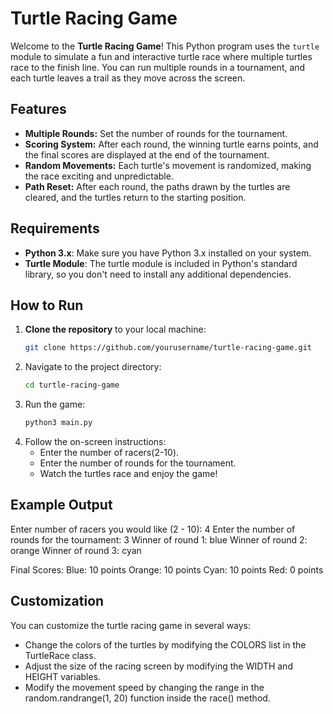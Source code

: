 # Turtle Racing Game

Welcome to the **Turtle Racing Game**! This Python program uses the `turtle` module to simulate a fun and interactive turtle race where multiple turtles race to the finish line. You can run multiple rounds in a tournament, and each turtle leaves a trail as they move across the screen.

## Features

- **Multiple Rounds:** Set the number of rounds for the tournament.
- **Scoring System:** After each round, the winning turtle earns points, and the final scores are displayed at the end of the tournament.
- **Random Movements:** Each turtle's movement is randomized, making the race exciting and unpredictable.
- **Path Reset:** After each round, the paths drawn by the turtles are cleared, and the turtles return to the starting position.

## Requirements

- **Python 3.x**: Make sure you have Python 3.x installed on your system.
- **Turtle Module**: The turtle module is included in Python's standard library, so you don't need to install any additional dependencies.

## How to Run

1. **Clone the repository** to your local machine:
   ```bash
   git clone https://github.com/yourusername/turtle-racing-game.git

2. Navigate to the project directory:
   ```bash
   cd turtle-racing-game

3. Run the game:
   ```bash
   python3 main.py

4. Follow the on-screen instructions:
   - Enter the number of racers(2-10).
   - Enter the number of rounds for the tournament.
   - Watch the turtles race and enjoy the game!

## Example Output

Enter number of racers you would like (2 - 10): 4
Enter the number of rounds for the tournament: 3
Winner of round 1: blue
Winner of round 2: orange
Winner of round 3: cyan

Final Scores:
Blue: 10 points
Orange: 10 points
Cyan: 10 points
Red: 0 points

## Customization

You can customize the turtle racing game in several ways:
   - Change the colors of the turtles by modifying the COLORS list in the TurtleRace class.
   - Adjust the size of the racing screen by modifying the WIDTH and HEIGHT variables.
   - Modify the movement speed by changing the range in the random.randrange(1, 20) function inside the race() method.
